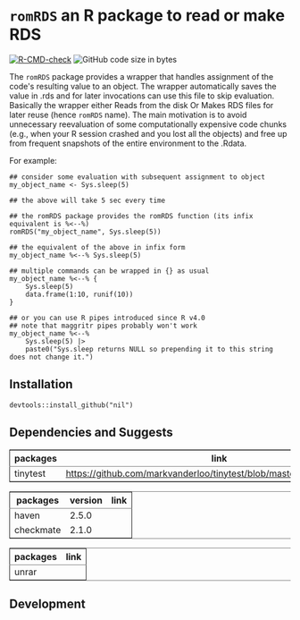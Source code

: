 
# `romRDS` an R package to read or make RDS

[![R-CMD-check](https://github.com/stasvlasov/romRDS/workflows/R-CMD-check/badge.svg)](https://github.com/stasvlasov/romRDS/actions)
![GitHub code size in bytes](https://img.shields.io/github/languages/code-size/stasvlasov/romRDS)

The `romRDS` package provides a wrapper that handles assignment of the code's resulting value to an object. The wrapper automatically saves the value in .rds and for later invocations can use this file to skip evaluation. Basically the wrapper either Reads from the disk Or Makes RDS files for later reuse (hence `romRDS` name). The main motivation is to avoid unnecessary reevaluation of some computationally expensive code chunks (e.g., when your R session crashed and you lost all the objects) and free up from frequent snapshots of the entire environment to the .Rdata.

For example:

    ## consider some evaluation with subsequent assignment to object
    my_object_name <- Sys.sleep(5)
    
    ## the above will take 5 sec every time
    
    ## the romRDS package provides the romRDS function (its infix equivalent is %<--%)
    romRDS("my_object_name", Sys.sleep(5))
    
    ## the equivalent of the above in infix form
    my_object_name %<--% Sys.sleep(5)
    
    ## multiple commands can be wrapped in {} as usual
    my_object_name %<--% {
        Sys.sleep(5)
        data.frame(1:10, runif(10))
    }
    
    ## or you can use R pipes introduced since R v4.0
    ## note that maggritr pipes probably won't work
    my_object_name %<--%
        Sys.sleep(5) |>
        paste0("Sys.sleep returns NULL so prepending it to this string does not change it.")


## Installation

    devtools::install_github("nil")


## Dependencies and Suggests

<table id="org7a9ac8a" border="2" cellspacing="0" cellpadding="6" rules="groups" frame="hsides">


<colgroup>
<col  class="org-left" />

<col  class="org-left" />
</colgroup>
<thead>
<tr>
<th scope="col" class="org-left">packages</th>
<th scope="col" class="org-left">link</th>
</tr>
</thead>

<tbody>
<tr>
<td class="org-left">tinytest</td>
<td class="org-left"><a href="https://github.com/markvanderloo/tinytest/blob/master/pkg/README.md">https://github.com/markvanderloo/tinytest/blob/master/pkg/README.md</a></td>
</tr>
</tbody>
</table>

<table id="org4da550e" border="2" cellspacing="0" cellpadding="6" rules="groups" frame="hsides">


<colgroup>
<col  class="org-left" />

<col  class="org-right" />

<col  class="org-left" />
</colgroup>
<thead>
<tr>
<th scope="col" class="org-left">packages</th>
<th scope="col" class="org-right">version</th>
<th scope="col" class="org-left">link</th>
</tr>
</thead>

<tbody>
<tr>
<td class="org-left">haven</td>
<td class="org-right">2.5.0</td>
<td class="org-left">&#xa0;</td>
</tr>


<tr>
<td class="org-left">checkmate</td>
<td class="org-right">2.1.0</td>
<td class="org-left">&#xa0;</td>
</tr>
</tbody>
</table>

<table id="org2b1b9b4" border="2" cellspacing="0" cellpadding="6" rules="groups" frame="hsides">


<colgroup>
<col  class="org-left" />

<col  class="org-left" />
</colgroup>
<thead>
<tr>
<th scope="col" class="org-left">packages</th>
<th scope="col" class="org-left">link</th>
</tr>
</thead>

<tbody>
<tr>
<td class="org-left">unrar</td>
<td class="org-left">&#xa0;</td>
</tr>
</tbody>
</table>


## Development

